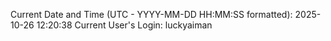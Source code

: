 Current Date and Time (UTC - YYYY-MM-DD HH:MM:SS formatted): 2025-10-26 12:20:38
Current User's Login: luckyaiman
